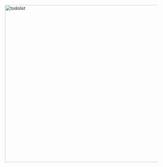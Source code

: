 <img width="518" alt="todolist" src="https://user-images.githubusercontent.com/81653875/133426798-26d5e37b-e794-42c9-a430-47ff82d4e1e1.png">
